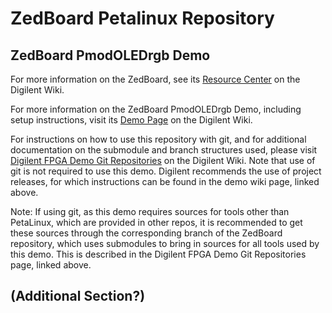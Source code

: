 # ZedBoard Petalinux Repository

## ZedBoard PmodOLEDrgb Demo

For more information on the ZedBoard, see its [Resource Center](https://reference.digilentinc.com/reference/programmable-logic/ZedBoard/start) on the Digilent Wiki.

For more information on the ZedBoard PmodOLEDrgb Demo, including setup instructions, visit its [Demo Page]() on the Digilent Wiki.

For instructions on how to use this repository with git, and for additional documentation on the submodule and branch structures used, please visit [Digilent FPGA Demo Git Repositories](https://reference.digilentinc.com/reference/programmable-logic/documents/git) on the Digilent Wiki. Note that use of git is not required to use this demo. Digilent recommends the use of project releases, for which instructions can be found in the demo wiki page, linked above.

Note: If using git, as this demo requires sources for tools other than PetaLinux, which are provided in other repos, it is recommended to get these sources through the corresponding branch of the ZedBoard repository, which uses submodules to bring in sources for all tools used by this demo. This is described in the Digilent FPGA Demo Git Repositories page, linked above.

## (Additional Section?)